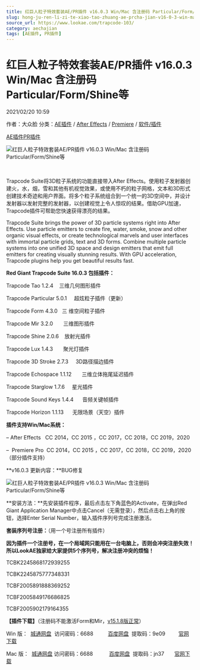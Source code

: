 ```yaml
---
title: 红巨人粒子特效套装AE/PR插件 v16.0.3 Win/Mac 含注册码 Particular/Form/Shine等
slug: hong-ju-ren-li-zi-te-xiao-tao-zhuang-ae-prcha-jian-v16-0-3-win-mac-han-zhu-ce-ma-particular-form-shinedeng
source_url: https://www.lookae.com/trapcode-103/
category: aechajian
tags: [AE插件, PR插件]
---
```

# 红巨人粒子特效套装AE/PR插件 v16.0.3 Win/Mac 含注册码 Particular/Form/Shine等

2021/02/20 10:59

作者：大众脸
分类：[AE插件](https://www.lookae.com/after-effects/aechajian/) / [After Effects](https://www.lookae.com/after-effects/) / [Premiere](https://www.lookae.com/qitarjcj/premierezy/) / [软件/插件](https://www.lookae.com/qitarjcj/)

[AE插件](https://www.lookae.com/tag/ae%e6%8f%92%e4%bb%b6/)[PR插件](https://www.lookae.com/tag/pr%e6%8f%92%e4%bb%b6/)

![红巨人粒子特效套装AE/PR插件 v16.0.3 Win/Mac 含注册码 Particular/Form/Shine等](https://www.lookae.com/wp-content/uploads/2020/11/TRAPCODE-SUITE-16.jpg "红巨人粒子特效套装AE/PR插件 v16.0.3 Win/Mac 含注册码 Particular/Form/Shine等-LookAE.com")

[﻿﻿﻿](https://cloud.video.taobao.com//play/u/705956171/p/1/e/6/t/1/287648485724.mp4)

Trapcode Suite将3D粒子系统的功能直接带入After Effects。使用粒子发射器创建火，水，烟，雪和其他有机视觉效果，或使用不朽的粒子网格，文本和3D形式创建技术奇迹和用户界面。将多个粒子系统组合到一个统一的3D空间中，并设计发射器以发射完整的发射器，以创建视觉上令人惊叹的结果。借助GPU加速，Trapcode插件可帮助您快速获得漂亮的结果。

Trapcode Suite brings the power of 3D particle systems right into After Effects. Use particle emitters to create fire, water, smoke, snow and other organic visual effects, or create technological marvels and user interfaces with immortal particle grids, text and 3D forms. Combine multiple particle systems into one unified 3D space and design emitters that emit full emitters for creating visually stunning results. With GPU acceleration, Trapcode plugins help you get beautiful results fast.

**Red Giant Trapcode Suite 16.0.3 包括插件：**

Trapcode Tao 1.2.4    三维几何图形插件

Trapcode Particular 5.0.1     超炫粒子插件（更新）

Trapcode Form 4.3.0   三 维空间粒子插件

Trapcode Mir 3.2.0       三维图形插件

Trapcode Shine 2.0.6    放射光插件

Trapcode Lux 1.4.3       聚光灯插件

Trapcode 3D Stroke 2.7.3     3D路径描边插件

Trapcode Echospace 1.1.12       三维立体拖尾延迟插件

Trapcode Starglow 1.7.6     星光插件

Trapcode Sound Keys 1.4.4      音频关键帧插件

Trapcode Horizon 1.1.13      无限场景（天空）插件

**插件支持Win/Mac系统：**

– After Effects   CC 2014，CC 2015 ，CC 2017，CC 2018，CC 2019，2020

–  Premiere Pro  CC 2014，CC 2015 ，CC 2017，CC 2018，CC 2019，2020（部分插件支持）

**v16.0.3 更新内容：**BUG修复

![红巨人粒子特效套装AE/PR插件 v16.0.3 Win/Mac 含注册码 Particular/Form/Shine等](https://img.alicdn.com/imgextra/i3/705956171/O1CN01J161nX1vSMhCzEUfN_!!705956171.png "红巨人粒子特效套装AE/PR插件 v16.0.3 Win/Mac 含注册码 Particular/Form/Shine等-LookAE.com")

**安装方法：**先安装插件程序，最后点击左下角蓝色的Activate，在弹出Red Giant Application Manager中点击Cancel（无需登录），然后点击右上角的按钮，选择Enter Serial Number，输入插件序列号完成注册激活。

**套装序列号注册：**（用一个号注册所有插件）

**因为插件一个注册号，在一个局域网只能用在一台电脑上，否则会冲突注册失效！所以LookAE独家给大家提供5个序列号，解决注册冲突的烦恼！**

TCBK2245868172939255

TCBK2245875777348331

TCBF2005891888369252

TCBF2005849176686825

TCBF2005902179164355

**【插件下载】**（注册码不能激活Form和Mir，[v15.1.8版正常](https://www.lookae.com/trapcode-1518/)）

Win 版：  [城通网盘](https://089u.com/f/680462-482950139-bac169)  访问密码：6688          [百度网盘](https://pan.baidu.com/s/1BEVARDcvbFbq7F1YzUVMOw)  提取码：9e09         [官网下载](https://downloads.redgiant.com/redgiant/products/singlesuites/trapcode/archive/TCSuite_Win_Full_16.0.3.zip)

Mac 版：  [城通网盘](https://089u.com/f/680462-482948439-e60960) 访问密码：6688           [百度网盘](https://pan.baidu.com/s/1lC3jrBl7-7pxeOlOrKsK3g)  提取码：jn37       [官网下载](https://downloads.redgiant.com/redgiant/products/singlesuites/trapcode/archive/TCSuite_Mac_Full_16.0.3.zip)

